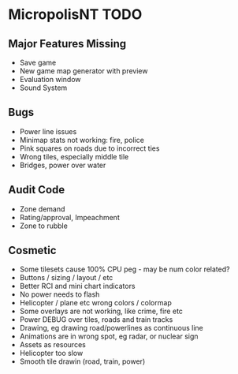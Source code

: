 # MicropolisNT TODO


## Major Features Missing
- Save game
- New game map generator with preview
- Evaluation window
- Sound System

## Bugs
- Power line issues
- Minimap stats not working: fire, police
- Pink squares on roads due to incorrect ties
- Wrong tiles, especially middle tile
- Bridges, power over water


## Audit Code
- Zone demand
- Rating/approval, Impeachment
- Zone to rubble


## Cosmetic
- Some tilesets cause 100% CPU peg - may be num color related?
- Buttons / sizing / layout / etc
- Better RCI and mini chart indicators
- No power needs to flash
- Helicopter / plane etc wrong colors / colormap
- Some overlays are not working, like crime, fire etc
- Power DEBUG over tiles, roads and train tracks
- Drawing, eg drawing road/powerlines as continuous line
- Animations are in wrong spot, eg radar, or nuclear sign
- Assets as resources
- Helicopter too slow
- Smooth tile drawin (road, train, power)


